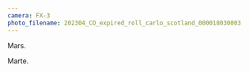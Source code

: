 ```yaml
---
camera: FX-3
photo_filename: 202304_CO_expired_roll_carlo_scotland_000018030003
---
```


Mars.

Marte.